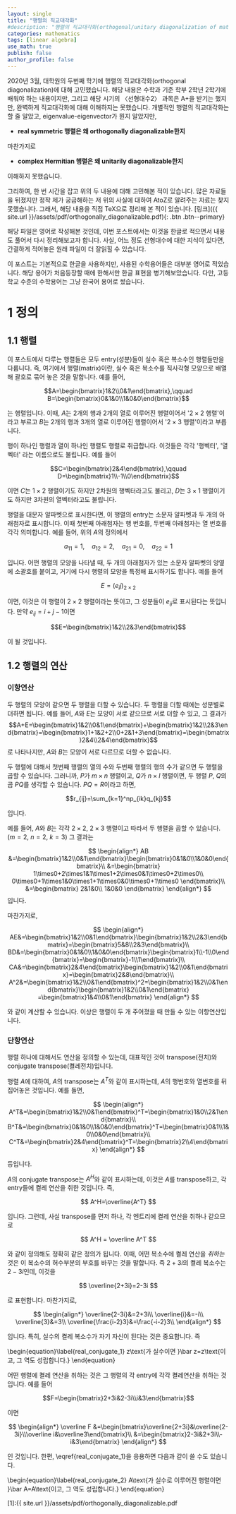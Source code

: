 ```yaml
---
layout: single
title: "행렬의 직교대각화"
#description: "행렬의 직교대각화(orthogonal/unitary diagonalization of matrices)에 대해 요약해본 글입니다."
categories: mathematics
tags: [linear algebra]
use_math: true
publish: false
author_profile: false
---
```


2020년 3월, 대학원의 두번째 학기에 행렬의 직교대각화(orthogonal diagonalization)에 대해 고민했습니다.
해당 내용은 수학과 기준 학부 2학년 2학기에 배워야 하는 내용이지만, 그리고 해당 시기의 〈선형대수2〉 과목은 A+을 받기는 했지만, 완벽하게 직교대각화에 대해 이해하지는 못했습니다.
개별적인 행렬의 직교대각화는 할 줄 알았고, eigenvalue-eigenvector가 뭔지 알았지만,
- **real symmetric 행렬은 왜 orthogonally diagonalizable한지**

마찬가지로
 - **complex Hermitian 행렬은 왜 unitarily diagonalizable한지**
 
 이해하지 못했습니다.

그리하여, 한 번 시간을 잡고 위의 두 내용에 대해 고민해본 적이 있습니다.
많은 자료들을 뒤졌지만 정작 제가 궁금해하는 저 위의 사실에 대하여 AtoZ로 알려주는 자료는 찾지 못했습니다.
그래서, 해당 내용을 직접 TeX으로 정리해 본 적이 있습니다.
[링크]({{ site.url }}/assets/pdf/orthogonally_diagonalizable.pdf){: .btn .btn--primary}

해당 파일은 영어로 작성해본 것인데, 이번 포스트에서는 이것을 한글로 적으면서 내용도 풀어서 다시 정리해보고자 합니다.
사실, 어느 정도 선형대수에 대한 지식이 있다면, 간결하게 적어놓은 원래 파일이 더 잘읽힐 수 있습니다.

이 포스트는 기본적으로 한글을 사용하지만, 사용된 수학용어들은 대부분 영어로 적었습니다.
해당 용어가 처음등장할 때에 한해서만 한글 표현을 병기해보았습니다.
다만, 고등학교 수준의 수학용어는 그냥 한국어 용어로 썼습니다.

# 1 정의

## 1.1 행렬

이 포스트에서 다루는 행렬들은 모두 entry(성분)들이 실수 혹은 복소수인 행렬들만을 다룹니다.
즉, 여기에서 행렬(matrix)이란, 실수 혹은 복소수를 직사각형 모양으로 배열해 괄호로 묶어 놓은 것을 말합니다.
예를 들어,

$$A=\begin{bmatrix}1&2\\0&1\end{bmatrix},\qquad B=\begin{bmatrix}0&1&0\\1&0&0\end{bmatrix}$$

는 행렬입니다.
이때, $A$는 2개의 행과 2개의 열로 이루어진 행렬이어서 '$2\times 2$ 행렬'이라고 부르고 $B$는 2개의 행과 3개의 열로 이루어진 행렬이어서 '$2\times3$ 행렬'이라고 부릅니다.

행이 하나인 행렬과 열이 하나인 행렬도 행렬로 취급합니다.
이것들은 각각 '행벡터', '열벡터' 라는 이름으로도 불립니다.
예를 들어

$$C=\begin{bmatrix}2&4\end{bmatrix},\qquad D=\begin{bmatrix}1\\-1\\0\end{bmatrix}$$

이면 $C$는 $1\times2$ 행렬이기도 하지만 2차원의 행벡터라고도 불리고, $D$는 $3\times1$ 행렬이기도 하지만 3차원의 열벡터라고도 불립니다.

<!-- 선형대수를 말할 때 늘 그렇듯이, 이 포스트에서도 벡터는 열벡터로 표시합니다.
그러니까, 고등학교 수학에서는 $v=(2,1)$을 2차원 벡터(평면 벡터), $w=(1,0,3)$을 3차원 벡터로 생각했었습니다.
그런데 선형대수에서는 보통 이것들을 열벡터로 쓰고

$$
v=\begin{bmatrix}2\\1\end{bmatrix},\qquad w=\begin{bmatrix}1\\0\\3
$$ -->

행렬을 대문자 알파벳으로 표시한다면, 이 행렬의 entry는 소문자 알파벳과 두 개의 아래첨자로 표시합니다.
이때 첫번째 아래첨자는 행 번호를, 두번째 아래첨자는 열 번호를 각각 의미합니다.
예를 들어,
위의 $A$의 정의에서

$$a_{11}=1,\quad a_{12}=2,\quad a_{21}=0,\quad a_{22}=1$$

입니다.
어떤 행렬의 모양을 나타낼 때, 두 개의 아래첨자가 있는 소문자 알파벳의 양옆에 소괄호를 붙이고, 거기에 다시 행렬의 모양을 특정해 표시하기도 합니다.
예를 들어

$$E=(e_ij)_{2\times2}$$

이면, 이것은 이 행렬이 $2\times2$ 행렬이라는 뜻이고, 그 성분들이 $e_{ij}$로 표시된다는 뜻입니다.
만약 $e_{ij}=i+j-1$이면

$$E=\begin{bmatrix}1&2\\2&3\end{bmatrix}$$

이 될 것입니다.

## 1.2 행렬의 연산

### 이항연산
두 행렬의 모양이 같으면 두 행렬을 더할 수 있습니다.
두 행렬을 더할 때에는 성분별로 더하면 됩니다.
예를 들어, $A$와 $E$는 모양이 서로 같으므로 서로 더할 수 있고, 그 결과가
$$A+E=\begin{bmatrix}1&2\\0&1\end{bmatrix}+\begin{bmatrix}1&2\\2&3\end{bmatrix}=\begin{bmatrix}1+1&2+2\\0+2&1+3\end{bmatrix}=\begin{bmatrix}2&4\\2&4\end{bmatrix}$$
로 나타나지만, $A$와 $B$는 모양이 서로 다르므로 더할 수 없습니다.

두 행렬에 대해서 첫번째 행렬의 열의 수와 두번째 행렬의 행의 수가 같으면 두 행렬을 곱할 수 있습니다.
그러니까, $P$가 $m\times n$ 행렬이고, $Q$가 $n\times l$ 행렬이면, 두 행렬 $P$, $Q$의 곱 $PQ$를 생각할 수 있습니다.
$PQ=R$이라고 하면,

$$r_{ij}=\sum_{k=1}^np_{ik}q_{kj}$$

입니다.

예를 들어, $A$와 $B$는 각각 $2\times2$, $2\times3$ 행렬이고 따라서 두 행렬을 곱할 수 있습니다.
($m=2$, $n=2$, $k=3$)
그 결과는

$$
\begin{align*}
AB
&=\begin{bmatrix}1&2\\0&1\end{bmatrix}\begin{bmatrix}0&1&0\\1&0&0\end{bmatrix}\\
&=\begin{bmatrix}
1\times0+2\times1&1\times1+2\times0&1\times0+2\times0\\
0\times0+1\times1&0\times1+1\times0&0\times0+1\times0
\end{bmatrix}\\
&=\begin{bmatrix}
2&1&0\\
1&0&0
\end{bmatrix}
\end{align*}
$$
입니다.

마찬가지로,

$$
\begin{align*}
AE&=\begin{bmatrix}1&2\\0&1\end{bmatrix}\begin{bmatrix}1&2\\2&3\end{bmatrix}=\begin{bmatrix}5&8\\2&3\end{bmatrix}\\
BD&=\begin{bmatrix}0&1&0\\1&0&0\end{bmatrix}\begin{bmatrix}1\\-1\\0\end{bmatrix}=\begin{bmatrix}-1\\1\end{bmatrix}\\
CA&=\begin{bmatrix}2&4\end{bmatrix}\begin{bmatrix}1&2\\0&1\end{bmatrix}=\begin{bmatrix}2&8\end{bmatrix}\\
A^2&=\begin{bmatrix}1&2\\0&1\end{bmatrix}^2=\begin{bmatrix}1&2\\0&1\end{bmatrix}\begin{bmatrix}1&2\\0&1\end{bmatrix}
=\begin{bmatrix}1&4\\0&1\end{bmatrix}
\end{align*}
$$

와 같이 계산할 수 있습니다.
이상은 행렬이 두 개 주어졌을 때 만들 수 있는 이항연산입니다.

### 단항연산
행렬 하나에 대해서도 연산을 정의할 수 있는데, 대표적인 것이 transpose(전치)와 conjugate transpose(켤레전치)입니다.

행렬 $A$에 대하여, $A$의 transpose는 $A^T$와 같이 표시하는데, $A$의 행번호와 열번호를 뒤집어놓은 것입니다.
예를 들면,

$$
\begin{align*}
A^T&=\begin{bmatrix}1&2\\0&1\end{bmatrix}^T=\begin{bmatrix}1&0\\2&1\end{bmatrix}\\
B^T&=\begin{bmatrix}0&1&0\\1&0&0\end{bmatrix}^T=\begin{bmatrix}0&1\\1&0\\0&0\end{bmatrix}\\
C^T&=\begin{bmatrix}2&4\end{bmatrix}^T=\begin{bmatrix}2\\4\end{bmatrix}
\end{align*}
$$

등입니다.

$A$의 conjugate transpose는 $A^H$와 같이 표시하는데, 이것은 $A$를 transpose하고, 각 entry들에 켤레 연산을 취한 것입니다.
즉,

$$
A^H=\overline{A^T}
$$

입니다.
그런데, 사실 transpose를 먼저 하나, 각 엔트리에 켤레 연산을 취하나 같으므로

$$
A^H = \overline A^T
$$

와 같이 정의해도 정확히 같은 정의가 됩니다.
이때, 어떤 복소수에 켤레 연산을 *취하는* 것은 이 복소수의 허수부분의 부호를 바꾸는 것을 말합니다.
즉 $2+3i$의 켤레 복소수는 $2-3i$인데, 이것을

$$
\overline{2+3i}=2-3i
$$

로 표현합니다.
마찬가지로,

$$
\begin{align*}
\overline{2-3i}&=2+3i\\
\overline{i}&=-i\\
\overline{3}&=3\\
\overline{\frac{i-2}3}&=\frac{-i-2}3\\
\end{align*}
$$

입니다.
특히, 실수의 켤레 복소수가 자기 자신이 된다는 것은 중요합니다.
즉

\begin{equation}\label{real_conjugate_1}
z\text{가 실수이면 }\bar z=z\text{이고, 그 역도 성립합니다.}
\end{equation}

어떤 행렬에 켤레 연산을 취하는 것은 그 행렬의 각 entry에 각각 켤레연산을 취하는 것입니다.
예를 들어

$$F=\begin{bmatrix}2+3i&2-3i\\i&3\end{bmatrix}$$

이면

$$
\begin{align*}
\overline F
&=\begin{bmatrix}\overline{2+3i}&\overline{2-3i}\\\overline i&\overline3\end{bmatrix}\\
&=\begin{bmatrix}2-3i&2+3i\\-i&3\end{bmatrix}
\end{align*}
$$

인 것입니다.
한편, \eqref{real_conjugate_1}을 응용하면 다음과 같이 쓸 수도 있습니다.

\begin{equation}\label{real_conjugate_2}
A\text{가 실수로 이루어진 행렬이면 }\bar A=A\text{이고, 그 역도 성립합니다.}
\end{equation}



[1]:{{ site.url }}/assets/pdf/orthogonally_diagonalizable.pdf
